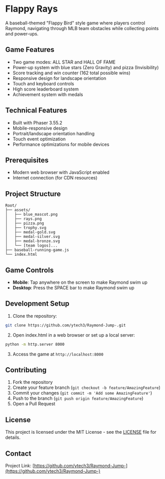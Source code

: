 # Flappy Rays

A baseball-themed "Flappy Bird" style game where players control Raymond, navigating through MLB team obstacles while collecting points and power-ups.

## Game Features

- Two game modes: ALL STAR and HALL OF FAME
- Power-up system with blue stars (Zero Gravity) and pizza (Invisibility)
- Score tracking and win counter (162 total possible wins)
- Responsive design for landscape orientation
- Touch and keyboard controls
- High score leaderboard system
- Achievement system with medals

## Technical Features

- Built with Phaser 3.55.2
- Mobile-responsive design
- Portrait/landscape orientation handling
- Touch event optimization
- Performance optimizations for mobile devices

## Prerequisites

- Modern web browser with JavaScript enabled
- Internet connection (for CDN resources)

## Project Structure

```
Root/
├── assets/
│   ├── blue_mascot.png
│   ├── rays.png
│   ├── pizza.png
│   ├── trophy.svg
│   ├── medal-gold.svg
│   ├── medal-silver.svg
│   ├── medal-bronze.svg
│   └── [team logos]...
├── baseball-running-game.js
└── index.html
```

## Game Controls

- **Mobile**: Tap anywhere on the screen to make Raymond swim up
- **Desktop**: Press the SPACE bar to make Raymond swim up

## Development Setup

1. Clone the repository:
```bash
git clone https://github.com/ytech3/Raymond-Jump-.git
```

2. Open index.html in a web browser or set up a local server:
```bash
python -m http.server 8000
```

3. Access the game at `http://localhost:8000`

## Contributing

1. Fork the repository
2. Create your feature branch (`git checkout -b feature/AmazingFeature`)
3. Commit your changes (`git commit -m 'Add some AmazingFeature'`)
4. Push to the branch (`git push origin feature/AmazingFeature`)
5. Open a Pull Request

## License

This project is licensed under the MIT License - see the [LICENSE](LICENSE) file for details.

## Contact

Project Link: [https://github.com/ytech3/Raymond-Jump-](https://github.com/ytech3/Raymond-Jump-)
